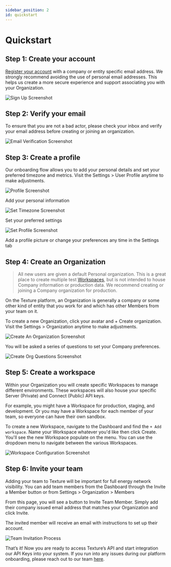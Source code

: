 ```yaml
---
sidebar_position: 2
id: quickstart
---
```


# Quickstart
 
## Step 1: Create your account

[Register your account](https://dashboard.texturehq.com/sign-up) with a company or entity specific email address. We strongly recommend avoiding the use of personal email addresses. This helps us create a more secure experience and support associating you with your Organization.

![Sign Up Screenshot](https://i.giphy.com/fTnNtMJpeGMcjKxJVm.webp)

## Step 2: Verify your email

To ensure that you are not a bad actor, please check your inbox and verify your email address before creating or joining an organization.

![Email Verification Screenshot](https://i.ibb.co/rGB5MG7/confirm.png)

## Step 3: Create a profile

Our onboarding flow allows you to add your personal details and set your preferred timezone and metrics. Visit the Settings > User Profile anytime to make adjustments.

![Profile Screenshot](https://i.ibb.co/W0zRrsC/profile.png)

Add your personal information 

![Set Timezone Screenshot](https://i.ibb.co/SnsNHwF/settimezone.png)

Set your preferred settings 

![Set Profile Screenshot](https://i.ibb.co/Ssf04X5/profile-pic.png)

Add a profile picture or change your preferences any time in the Settings tab

## Step 4: Create an Organization

> All new users are given a default Personal organization. This is a great place to create multiple test [Workspaces](/docs/platform-concepts/workspaces), but is not intended to house Company information or production data. We recommend creating or joining a Company organization for production.

On the Texture platform, an Organization is generally a company or some other kind of entity that you work for and which has other Members from your team on it.

To create a new Organization, click your avatar and + Create organization. Visit the Settings > Organization anytime to make adjustments.

![Create An Organization Screenshot](https://i.ibb.co/HCvf29D/create-org.png)

You will be asked a series of questions to set your Company preferences.

![Create Org Questions Screenshot](https://i.ibb.co/3BDRMGR/org-questions.png)

## Step 5: Create a workspace

Within your Organization you will create specific Workspaces to manage different environments. These workspaces will also house your specific Server (Private) and Connect (Public) API keys.

For example, you might have a Workspace for production, staging, and development. Or you may have a Workspace for each member of your team, so everyone can have their own sandbox.

To create a new Workspace, navigate to the Dashboard and find the `+ Add workspace`. Name your Workspace whatever you'd like then click Create. You'll see the new Workspace populate on the menu. You can use the dropdown menu to navigate between the various Workspaces.

![Workspace Configuration Screenshot](https://i.ibb.co/YDJsxDy/Screenshot-2024-04-18-at-4-40-21-PM.png)

## Step 6: Invite your team

Adding your team to Texture will be important for full energy network visibility. You can add team members from the Dashboard through the Invite a Member button or from Settings > Organization > Members 

From this page, you will see a button to Invite Team Member. Simply add their company issued email address that matches your Organization and click Invite.

The invited member will receive an email with instructions to set up their account.

![Team Invitation Process](https://i.ibb.co/MffFvTD/add-members.png)

That’s it! Now you are ready to access Texture’s API and start integration our API Keys into your system. If you run into any issues during our platform onboarding, please reach out to our team [here](https://www.texturehq.com/contact-us).
